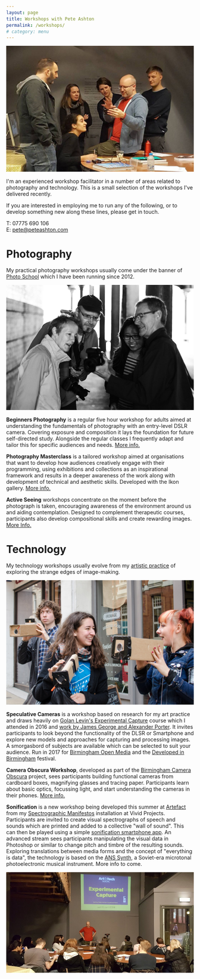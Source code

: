 ```yaml
---
layout: page
title: Workshops with Pete Ashton
permalink: /workshops/
# category: menu
---
```


![Experimental Capture workshop at BOM](../images/workshops-BOMlab.jpg)

I'm an experienced workshop facilitator in a number of areas related to photography and technology. This is a small selection of the workshops I've delivered recently.

If you are interested in employing me to run any of the following, or to develop something new along these lines, please get in touch. 

T: 07775 690 106   
E: [pete@peteashton.com](mailto:pete@peteashton.com)

# Photography

My practical photography workshops usually come under the banner of [Photo School](http://photo-school.co.uk) which I have been running since 2012. 

![During a workshop at Ikon Gallery](../images/workshop-ikon.jpg)

**Beginners Photography** is a regular five hour workshop for adults aimed at understanding the fundamentals of photography with an entry-level DSLR camera. Covering exposure and composition it lays the foundation for future self-directed study. Alongside the regular classes I frequently adapt and tailor this for specific audiences and needs. [More info.](http://photo-school.co.uk/beginners-photography/)

**Photography Masterclass** is a tailored workshop aimed at organisations that want to develop how audiences creatively engage with their programming, using exhibitions and collections as an inspirational framework and results in a deeper awareness of the work along with development of technical and aesthetic skills. Developed with the Ikon gallery. [More info.](http://photo-school.co.uk/photography-workshops/photography-masterclasses/)

**Active Seeing** workshops concentrate on the moment before the photograph is taken, encouraging awareness of the environment around us and aiding contemplation. Designed to complement therapeutic courses, participants also develop compositional skills and create rewarding images. [More Info.](http://photo-school.co.uk/photography-workshops/active-seeing-workshops/)

# Technology

My technology workshops usually evolve from my [artistic practice](http://art.peteashton.com) of exploring the strange edges of image-making. 

![After a Camera Obscura workshop for Flatpack Festival](../images/workshops_BCO.jpg)

**Speculative Cameras** is a workshop based on research for my art practice and draws heavily on [Golan Levin's Experimental Capture](https://github.com/golanlevin/ExperimentalCapture) course which I attended in 2016 and [work by James George and Alexander Porter](http://scatter.nyc/camera-of-the-future-workshop). It invites participants to look beyond the functionality of the DLSR or Smartphone and explore new models and approaches for capturing and processing images. A smorgasbord of subjects are available which can be selected to suit your audience. Run in 2017 for [Birmingham Open Media](http://www.bom.org.uk/event/artandtech-pete-ashton/) and the [Developed in Birmingham](https://www.developedinbirmingham.com/programme/speculative-cameras-workshop/) festival. 

**Camera Obscura Workshop**, developed as part of the [Birmingham Camera Obscura](http://bhamobscura.com) project, sees participants building functional cameras from cardboard boxes, magnifying glasses and tracing paper. Participants learn about basic optics, focussing light, and start understanding the cameras in their phones. [More info.](http://bhamobscura.com/2015/03/flatpack-workshop-photos/)

**Sonification** is a new workshop being developed this summer at [Artefact](http://artefactstirchley.co.uk) from my [Spectrographic Manifestos](https://vimeo.com/220128563) installation at Vivid Projects. Participants are invited to create visual spectrographs of speech and sounds which are printed and added to a collective "wall of sound". This can then be played using a simple [sonification smartphone app](http://warmplace.ru/soft/phonopaper/). An advanced stream sees participants manipulating the visual data in Photoshop or similar to change pitch and timbre of the resulting sounds. Exploring translations between media forms and the concept of "everything is data", the technology is based on the [ANS Synth](https://en.wikipedia.org/wiki/ANS_synthesizer), a Soviet-era microtonal photoelectronic musical instrument. More info to come.

![Workshop at BOM](../images/workshops_BOM.jpg)